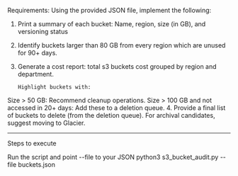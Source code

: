 Requirements:
Using the provided JSON file, implement the following:

1. Print a summary of each bucket: Name, region, size (in GB), and versioning status

2. Identify buckets larger than 80 GB from every region which are unused for 90+ days. 

3. Generate a cost report: total s3 buckets cost grouped by region and department. 

       Highlight buckets with:
Size > 50 GB: Recommend cleanup operations.
Size > 100 GB and not accessed in 20+ days: Add these to a deletion queue.
4. Provide a final list of buckets to delete (from the deletion queue). For archival candidates, suggest moving to Glacier.

-------------------------------------
Steps to execute 

Run the script and point --file to your JSON
   python3 s3_bucket_audit.py --file buckets.json

